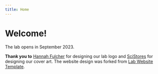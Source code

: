 ```yaml
---
title: Home
---
```


# Welcome! 

The lab opens in September 2023. 


<b>Thank you to</b> [Hannah Fulcher](https://www.hannahruthfulcher.com/) for designing our lab logo and
[SciStores](https://scistories.com/) for designing our cover art. The website design was forked from [Lab Website Template](https://github.com/greenelab/lab-website-template).

